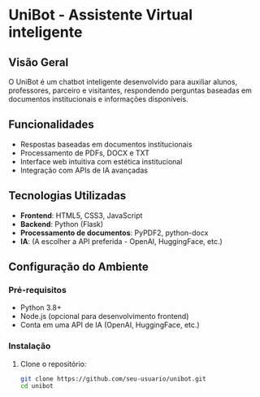 # UniBot - Assistente Virtual inteligente

## Visão Geral
O UniBot é um chatbot inteligente desenvolvido para auxiliar alunos, professores, parceiro e visitantes, respondendo perguntas baseadas em documentos institucionais e informações disponíveis.

## Funcionalidades
- Respostas baseadas em documentos institucionais
- Processamento de PDFs, DOCX e TXT
- Interface web intuitiva com estética institucional
- Integração com APIs de IA avançadas

## Tecnologias Utilizadas
- **Frontend**: HTML5, CSS3, JavaScript
- **Backend**: Python (Flask)
- **Processamento de documentos**: PyPDF2, python-docx
- **IA**: (A escolher a API preferida - OpenAI, HuggingFace, etc.)

## Configuração do Ambiente

### Pré-requisitos
- Python 3.8+
- Node.js (opcional para desenvolvimento frontend)
- Conta em uma API de IA (OpenAI, HuggingFace, etc.)

### Instalação
1. Clone o repositório:
   ```bash
   git clone https://github.com/seu-usuario/unibot.git
   cd unibot